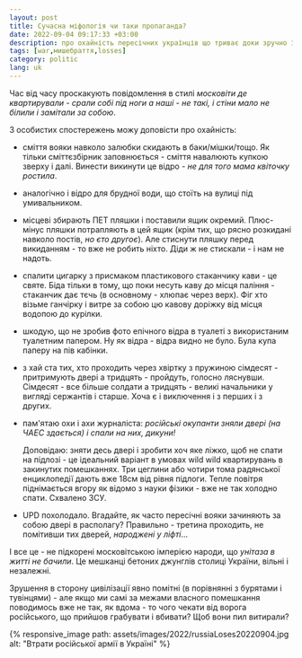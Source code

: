 ```yaml
---
layout: post
title: Сучасна міфологія чи таки пропаганда?
date: 2022-09-04 09:17:33 +03:00
description: про охайність пересічних українців що триває доки зручно її дотримуватись
tags: [war,мишебраття,losses]
category: politic
lang: uk
---
```


Час від часу проскакують повідомлення в стилі _московіти де квартирували - срали собі під ноги а наші - не такі, і стіни мало не білили і замітали за собою_.

З особистих спостережень можу доповісти про охайність:

- сміття вояки навколо залюбки скидають в баки/мішки/тощо.
  Як тільки сміттєзбірник заповнюється - сміття навалюють купкою зверху і далі. 
  Винести викинути це відро - _не для того мама квіточку ростила_.
- аналогічно і відро для брудної води, що стоїть на вулиці під умивальником.
- місцеві збирають ПЕТ пляшки і поставили ящик окремий. 
    Плюс-мінус пляшки потрапляють в цей ящик (крім тих, що рясно розкидані навколо постів, _но єто другоє_).
  Але стиснути пляшку перед викиданням - то вже не робить ніхто.
  Діди ж не стискали - і нам не надоть.
- спалити цигарку з присмаком пластикового стаканчику кави - це святе.
Біда тільки в тому, що поки несуть каву до місця паління - стаканчик дає тєчь (в основному - хлюпає через верх).
Фіг хто візьме ганчірку і витре за собою цю кавову доріжку від місця водопою до курілки.
- шкодую, що не зробив фото епічного відра в туалеті з використаним туалетним папером.
  Ну як відра - відра видно не було.
  Була купа паперу на пів кабінки.
- з хай ста тих, хто проходить через хвіртку з пружиною сімдесят - притримують двері а тридцять - пройдуть, голосно ляснувши.
Сімдесят - все більше солдати а тридцять - великі начальники у вигляді сержантів і старше. 
Хоча є і виключення і з перших і з других.
- пам'ятаю охи і ахи журналіста: _російські окупанти зняли двері (на ЧАЕС здається) і спали на них, дикуни!_

  Доповідаю: зняти десь двері і зробити хоч яке ліжко, щоб не спати на підлозі - це ідеальний варіант в умовах wild wild квартирувань в закинутих помешканнях.
  Три цеглини або чотири тома радянської енциклопедії дають вже 18см від рівня підлоги. 
  Тепле повітря піднімається вгору як відомо з науки фізики - вже не так холодно спати.
  Схвалено ЗСУ.
- UPD похолодало. Вгадайте, як часто пересічні вояки зачиняють за собою двері в располагу? 
  Правильно - третина проходить, не помітивши тих дверей, _народжені у ліфті_... 

І все це - не підкорені московітською імперією народи, що _унітаза в житті не бачили_.
Це мешканці бетоних джунглів столиці України, вільні і незалежні.

Зрушення в сторону цивілізації явно помітні (в порівнянні з бурятами і тувінцями) - але якщо ми самі за межами власного помешкання поводимось вже не так, як вдома - то чого чекати від ворога російського, що прийшов грабувати і вбивати? 
Щоб вони пил витирали?

{% responsive_image path: assets/images/2022/russiaLoses20220904.jpg alt: "Втрати російської армії в Україні" %}
